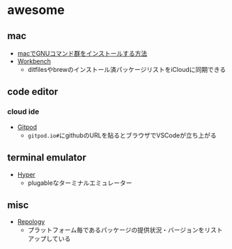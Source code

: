 # awesome

## mac
* [macでGNUコマンド群をインストールする方法](https://yu8mada.com/2018/07/25/install-gnu-commands-on-macos-with-homebrew/)
* [Workbench](https://github.com/mxcl/Workbench)
  * ditfilesやbrewのインストール済パッケージリストをiCloudに同期できる

## code editor
### cloud ide
* [Gitpod](https://www.gitpod.io)
  * `gitpod.io#`にgithubのURLを貼るとブラウザでVSCodeが立ち上がる

## terminal emulator
* [Hyper](https://hyper.is)
  * plugableなターミナルエミュレーター

## misc
* [Repology](https://repology.org)
  * プラットフォーム毎であるパッケージの提供状況・バージョンをリストアップしている
